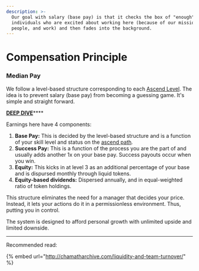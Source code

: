 ```yaml
---
description: >-
  Our goal with salary (base pay) is that it checks the box of "enough" for
  individuals who are excited about working here (because of our mission,
  people, and work) and then fades into the background.
---
```


# Compensation Principle

### Median Pay

We follow a level-based structure corresponding to each [Ascend Level](https://playbook.thevantageproject.com/evolving/basics-of-ascending#ascend-paths). The idea is to prevent salary \(base pay\) from becoming a guessing game. It's simple and straight forward.

[**DEEP DIVE**](https://docs.google.com/spreadsheets/d/1iBDXOx5s869vyov9LtV7LHzAvLaxqOoqRx6BIKCSTH4/edit#gid=0)\*\*\*\*

Earnings here have 4 components:

1. **Base Pay:** This is decided by the level-based structure and is a function of your skill level and status on the [ascend path](https://playbook.thevantageproject.com/evolving/basics-of-ascending/)_._ 
2. **Success Pay:** This is a function of the process you are the part of and usually adds another 1x on your base pay. Success payouts occur when you win. 
3. **Equity:** This kicks in at level 3 as an additional percentage of your base and is dispursed monthly through liquid tokens. 
4. **Equity-based dividends:** Dispersed annually, and in equal-weighted ratio of token holdings.

This structure eliminates the need for a manager that decides your price.  
Instead, it lets your actions do it in a permissionless environment. Thus, putting you in control.

The system is designed to afford personal growth with unlimited upside and limited downside.

 ****

Recommended read:

{% embed url="http://chamatharchive.com/liquidity-and-team-turnover/" %}


